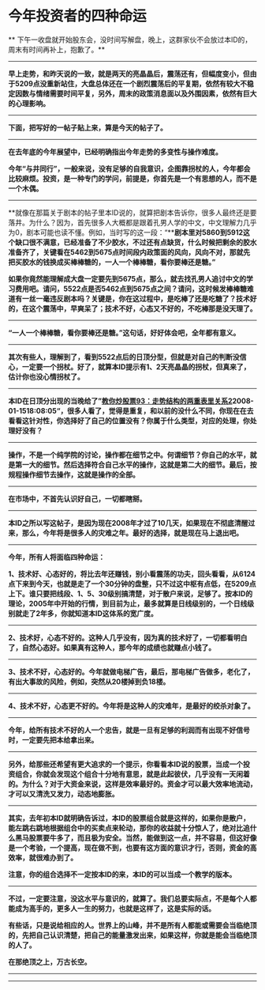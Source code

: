 今年投资者的四种命运
====



** 下午一收盘就开始股东会，没时间写解盘，晚上，这群家伙不会放过本ID的，周末有时间再补上，抱歉了。**

** **

**早上走势，和昨天说的一致，就是两天的亮晶晶后，震荡还有，但幅度变小，但由于5209点没重新站住，大盘总体还在一个剧烈震荡后的平复期，依然有较大不稳定因数与情绪需要时间平复，另外，周末的政策消息面以及外围因素，依然有巨大的心理影响。**

** **

**下面，把写好的一帖子贴上来，算是今天的帖子了。**

** **

**在去年底的今年展望中，已经明确指出今年走势的多变性与操作难度。**

**今年“与井同行”，一般来说，没有足够的自我意识，企图靠拐杖的人，今年都会比较麻烦。投资，是一种专门的学问，前提是，你首先是一个有思想的人，而不是一个木偶。**

** **

**就像在那篇关于剧本的帖子里本ID说的，就算把剧本告诉你，很多人最终还是要落井。为什么？因为，首先很多人大概都是跟着孔男人学的中文，中文理解力几乎为0，剧本可能也读不懂。例如，当时写的这一段：“****剧本里对5860到5912这个缺口很不满意，已经准备了不少胶水，不过还有点缺货，什么时候把剩余的胶水准备齐了，关键看在5462到5675点时间段内政策面的风向，风向不对，那就先把买胶水的钱换成买棒棒糖的，一人一个棒棒糖，看你要棒还是糖。”**

**如果你竟然能理解成大盘一定要先到5675点，那么，就去找孔男人追讨中文的学习费用吧。请问，5522点是否5462点到5675点之间？请问，这时候发棒棒糖难道有一丝一毫违反剧本吗？关键是，你在这过程中，是吃棒了还是吃糖了？技术好的，在这个震荡中，早爽呆了；技术不好，心态又不好的，不吃棒那是没天理了。**

** **

**“一人一个棒棒糖，看你要棒还是糖。”这句话，好好体会吧，全年都有意义。**

** **

**其次有些人，理解到了，看到5522点后的日顶分型，但就是对自己的判断没信心，一定要一个拐杖。好了，就算本ID提示有1、2天亮晶晶的拐杖，但真来了，估计你也没心情拐杖了。**

** **

**本ID在日顶分出现的当晚给了”**[**教你炒股票93：走势结构的两重表里关系2**](http://blog.sina.com.cn/s/blog_486e105c0100869y.html)**2008-01-1518:08:05“，很多人看了，觉得是重复，和以前的没什么不同，你现在在去看看这针对性，你选择好了自己的位置没有？你属于什么类型，对应的处理，你处理好没有？**

** **

**操作，不是一个纯学院的讨论，操作都在细节之中。何谓细节？你自己的水平，就是第一大的细节。然后选择符合自己水平的操作，这就是第二大的细节。最后，按规程操作细节去操作，这就是操作的全部。**

** **

**在市场中，不首先认识好自己，一切都瞎掰。**

** **

**本ID之所以写这帖子，是因为现在2008年才过了10几天，如果现在不彻底清醒过来，那么，今年将是很多人的灾难之年。最好的选择，就是现在马上退出吧。**

** **

**今年，所有人将面临四种命运：**

**1、技术好、心态好的，将比去年还赚钱，别小看震荡的功夫，回头看看，从6124点下来到今天，也就是走了一个30分钟的盘整，只不过这中枢有点低，在5209点上下。谁只要把线段、1、5、30级别搞清楚，对于散户来说，足够了。按本ID的理论，2005年中开始的行情，到目前为止，最多就算是日线级别的，一个日线级别就走了2年多，你就知道本ID这体系的宽广度。**

** **

**2、技术好，心态不好的。这种人几乎没有，因为真的技术好了，一切都看明白了，自然心态好。如果真有这种人，那今年的成绩也就赚点小钱了。**

** **

**3、技术不好，心态好的。今年就做电梯广告，最后，那电梯广告做多，老化了，有出大事故的风险，例如，突然从20楼掉到负18楼。**

** **

**4、技术不好，心态更不好的。今年将是这种人的灾难年，是最好的绞杀对象了。**

** **

**今年，给所有技术不好的人一个忠告，就是一旦有足够的利润而有出现不好信号时，一定要先把本给拿出来。**

** **

**另外，给那些还希望有更大追求的一个提示，你看看本ID说的股票，当成一个投资组合，你就会发现这个组合十分地有意思，就是此起彼伏，几乎没有一天闲着的。为什么？对于大资金来说，这样是效率最好的。资金才可以最大效率地流动，才可以又清洗又发力，动态地膨胀。**

** **

**其实，去年初本ID就明确告诉过，本ID的股票组合就是这样的，如果你是散户，能左跳右跳地根据组合中的买卖点来轮动，那你的收益就十分惊人了，绝对比追什么黑马股票要牛多了，而且极为安全。当然，能做到这一点，并不容易，但这好像是一个考验，一个提高，现在做不到，也要有这方面的意识才行，否则，资金的高效率，就很难办到了。**

**注意，你的组合选择不一定按本ID的来，本ID的可以当成一个教学的版本。**

** **

**不过，一定要注意，没这水平与意识的，就算了。我们总要实际点，不是每个人都能成为高手的，更多人一生的努力，也就是这样了，这是实际的话。**

**有些话，只是说给相应的人。世界上的山峰，并不是所有人都能或需要会当临绝顶的，先把自己认识清楚，把自己的能量激发出来，如果这样，你就是能会当临绝顶的人了。**

**在那绝顶之上，万古长空。**

** **

** **
